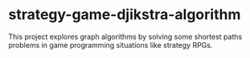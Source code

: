 # strategy-game-djikstra-algorithm

This project explores graph algorithms by solving some shortest paths problems in game programming situations like strategy RPGs.
